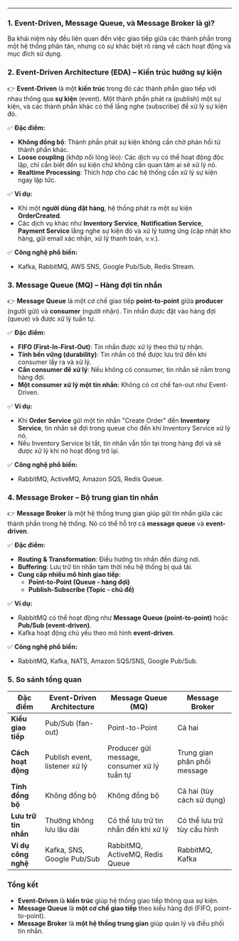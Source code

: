
---
### **1. Event-Driven, Message Queue, và Message Broker là gì?**

Ba khái niệm này đều liên quan đến việc giao tiếp giữa các thành phần trong một hệ thống phân tán, nhưng có sự khác biệt rõ ràng về cách hoạt động và mục đích sử dụng.


### **2. Event-Driven Architecture (EDA) – Kiến trúc hướng sự kiện**

👉 **Event-Driven** là một **kiến trúc** trong đó các thành phần giao tiếp với nhau thông qua **sự kiện** (event). Một thành phần phát ra (publish) một sự kiện, và các thành phần khác có thể lắng nghe (subscribe) để xử lý sự kiện đó.

✅ **Đặc điểm:**

- **Không đồng bộ**: Thành phần phát sự kiện không cần chờ phản hồi từ thành phần khác.
- **Loose coupling** (khớp nối lỏng lẻo): Các dịch vụ có thể hoạt động độc lập, chỉ cần biết đến sự kiện chứ không cần quan tâm ai sẽ xử lý nó.
- **Realtime Processing**: Thích hợp cho các hệ thống cần xử lý sự kiện ngay lập tức.

✅ **Ví dụ:**

- Khi một **người dùng đặt hàng**, hệ thống phát ra một sự kiện **OrderCreated**.
- Các dịch vụ khác như **Inventory Service**, **Notification Service**, **Payment Service** lắng nghe sự kiện đó và xử lý tương ứng (cập nhật kho hàng, gửi email xác nhận, xử lý thanh toán, v.v.).

✅ **Công nghệ phổ biến:**

- Kafka, RabbitMQ, AWS SNS, Google Pub/Sub, Redis Stream.

### **3. Message Queue (MQ) – Hàng đợi tin nhắn**

👉 **Message Queue** là một cơ chế giao tiếp **point-to-point** giữa **producer** (người gửi) và **consumer** (người nhận). Tin nhắn được đặt vào hàng đợi (queue) và được xử lý tuần tự.

✅ **Đặc điểm:**

- **FIFO (First-In-First-Out)**: Tin nhắn được xử lý theo thứ tự nhận.
- **Tính bền vững (durability)**: Tin nhắn có thể được lưu trữ đến khi consumer lấy ra và xử lý.
- **Cần consumer để xử lý**: Nếu không có consumer, tin nhắn sẽ nằm trong hàng đợi.
- **Một consumer xử lý một tin nhắn**: Không có cơ chế fan-out như Event-Driven.

✅ **Ví dụ:**

- Khi **Order Service** gửi một tin nhắn "Create Order" đến **Inventory Service**, tin nhắn sẽ đợi trong queue cho đến khi Inventory Service xử lý nó.
- Nếu Inventory Service bị tắt, tin nhắn vẫn tồn tại trong hàng đợi và sẽ được xử lý khi nó hoạt động trở lại.

✅ **Công nghệ phổ biến:**

- RabbitMQ, ActiveMQ, Amazon SQS, Redis Queue.

### **4. Message Broker – Bộ trung gian tin nhắn**

👉 **Message Broker** là một hệ thống trung gian giúp gửi tin nhắn giữa các thành phần trong hệ thống. Nó có thể hỗ trợ cả **message queue** và **event-driven**.

✅ **Đặc điểm:**

- **Routing & Transformation**: Điều hướng tin nhắn đến đúng nơi.
- **Buffering**: Lưu trữ tin nhắn tạm thời nếu hệ thống bị quá tải.
- **Cung cấp nhiều mô hình giao tiếp**:
    - **Point-to-Point (Queue - hàng đợi)**
    - **Publish-Subscribe (Topic - chủ đề)**

✅ **Ví dụ:**

- RabbitMQ có thể hoạt động như **Message Queue (point-to-point)** hoặc **Pub/Sub (event-driven)**.
- Kafka hoạt động chủ yếu theo mô hình **event-driven**.

✅ **Công nghệ phổ biến:**

- RabbitMQ, Kafka, NATS, Amazon SQS/SNS, Google Pub/Sub.

### **5. So sánh tổng quan**

| Đặc điểm             | Event-Driven Architecture     | Message Queue (MQ)                           | Message Broker               |
| -------------------- | ----------------------------- | -------------------------------------------- | ---------------------------- |
| **Kiểu giao tiếp**   | Pub/Sub (fan-out)             | Point-to-Point                               | Cả hai                       |
| **Cách hoạt động**   | Publish event, listener xử lý | Producer gửi message, consumer xử lý tuần tự | Trung gian phân phối message |
| **Tính đồng bộ**     | Không đồng bộ                 | Không đồng bộ                                | Cả hai (tùy cách sử dụng)    |
| **Lưu trữ tin nhắn** | Thường không lưu lâu dài      | Có thể lưu trữ tin nhắn đến khi xử lý        | Có thể lưu trữ tùy cấu hình  |
| **Ví dụ công nghệ**  | Kafka, SNS, Google Pub/Sub    | RabbitMQ, ActiveMQ, Redis Queue              | RabbitMQ, Kafka              |
### **Tổng kết**

- **Event-Driven** là **kiến trúc** giúp hệ thống giao tiếp thông qua sự kiện.
- **Message Queue** là **một cơ chế giao tiếp** theo kiểu hàng đợi (FIFO, point-to-point).
- **Message Broker** là **một hệ thống trung gian** giúp quản lý và điều phối tin nhắn.


